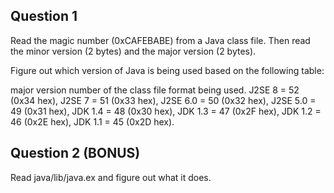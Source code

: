 ## Question 1

Read the magic number (0xCAFEBABE) from a Java class file. Then read the minor
version (2 bytes) and the major version (2 bytes).

Figure out which version of Java is being used based on the following table:

major version number of the class file format being used.
J2SE 8 = 52 (0x34 hex),
J2SE 7 = 51 (0x33 hex),
J2SE 6.0 = 50 (0x32 hex),
J2SE 5.0 = 49 (0x31 hex),
JDK 1.4 = 48 (0x30 hex),
JDK 1.3 = 47 (0x2F hex),
JDK 1.2 = 46 (0x2E hex),
JDK 1.1 = 45 (0x2D hex).

## Question 2 (BONUS)

Read java/lib/java.ex and figure out what it does.
